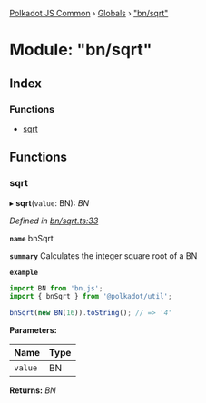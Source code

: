 [Polkadot JS Common](../README.md) › [Globals](../globals.md) › ["bn/sqrt"](_bn_sqrt_.md)

# Module: "bn/sqrt"

## Index

### Functions

* [sqrt](_bn_sqrt_.md#sqrt)

## Functions

###  sqrt

▸ **sqrt**(`value`: BN): *BN*

*Defined in [bn/sqrt.ts:33](https://github.com/polkadot-js/common/blob/c98e9947/packages/util/src/bn/sqrt.ts#L33)*

**`name`** bnSqrt

**`summary`** Calculates the integer square root of a BN

**`example`** 
<BR>

```javascript
import BN from 'bn.js';
import { bnSqrt } from '@polkadot/util';

bnSqrt(new BN(16)).toString(); // => '4'
```

**Parameters:**

Name | Type |
------ | ------ |
`value` | BN |

**Returns:** *BN*
